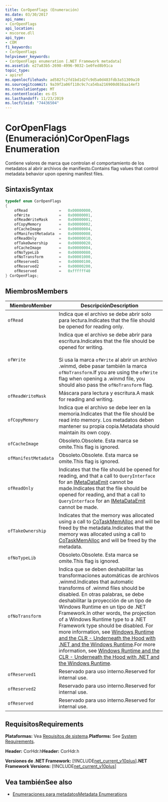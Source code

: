 ```yaml
---
title: CorOpenFlags (Enumeración)
ms.date: 03/30/2017
api_name:
- CorOpenFlags
api_location:
- mscoree.dll
api_type:
- COM
f1_keywords:
- CorOpenFlags
helpviewer_keywords:
- CorOpenFlags enumeration [.NET Framework metadata]
ms.assetid: e27a83b5-2698-4996-9032-1e0fed8b91ca
topic_type:
- apiref
ms.openlocfilehash: ad582fc2fd1bd1d2fc9d5a0d483fdb3a51309a10
ms.sourcegitcommit: 9a39f2a06f110c9c7ca54ba216900d038aa14ef3
ms.translationtype: MT
ms.contentlocale: es-ES
ms.lasthandoff: 11/23/2019
ms.locfileid: "74436504"
---
```

# <a name="coropenflags-enumeration"></a><span data-ttu-id="39add-102">CorOpenFlags (Enumeración)</span><span class="sxs-lookup"><span data-stu-id="39add-102">CorOpenFlags Enumeration</span></span>
<span data-ttu-id="39add-103">Contiene valores de marca que controlan el comportamiento de los metadatos al abrir archivos de manifiesto.</span><span class="sxs-lookup"><span data-stu-id="39add-103">Contains flag values that control metadata behavior upon opening manifest files.</span></span>  
  
## <a name="syntax"></a><span data-ttu-id="39add-104">Sintaxis</span><span class="sxs-lookup"><span data-stu-id="39add-104">Syntax</span></span>  
  
```cpp  
typedef enum CorOpenFlags  
{  
    ofRead              =   0x00000000,  
    ofWrite             =   0x00000001,  
    ofReadWriteMask     =   0x00000001,  
    ofCopyMemory        =   0x00000002,  
    ofCacheImage        =   0x00000004,  
    ofManifestMetadata  =   0x00000008,  
    ofReadOnly          =   0x00000010,  
    ofTakeOwnership     =   0x00000020,  
    ofCacheImage        =   0x00000004,  
    ofNoTypeLib         =   0x00000080,  
    ofNoTransform       =   0x00001000,  
    ofReserved1         =   0x00000100,  
    ofReserved2         =   0x00000200,  
    ofReserved          =   0xffffff40  
} CorOpenFlags;  
```  
  
## <a name="members"></a><span data-ttu-id="39add-105">Miembros</span><span class="sxs-lookup"><span data-stu-id="39add-105">Members</span></span>  
  
|<span data-ttu-id="39add-106">Miembro</span><span class="sxs-lookup"><span data-stu-id="39add-106">Member</span></span>|<span data-ttu-id="39add-107">Descripción</span><span class="sxs-lookup"><span data-stu-id="39add-107">Description</span></span>|  
|------------|-----------------|  
|`ofRead`|<span data-ttu-id="39add-108">Indica que el archivo se debe abrir solo para lectura.</span><span class="sxs-lookup"><span data-stu-id="39add-108">Indicates that the file should be opened for reading only.</span></span>|  
|`ofWrite`|<span data-ttu-id="39add-109">Indica que el archivo se debe abrir para escritura.</span><span class="sxs-lookup"><span data-stu-id="39add-109">Indicates that the file should be opened for writing.</span></span><br /><br /> <span data-ttu-id="39add-110">Si usa la marca `ofWrite` al abrir un archivo .winmd, debe pasar también la marca `ofNoTransform`.</span><span class="sxs-lookup"><span data-stu-id="39add-110">If you are using the `ofWrite` flag when opening a .winmd file, you should also pass the `ofNoTransform` flag.</span></span>|  
|`ofReadWriteMask`|<span data-ttu-id="39add-111">Máscara para lectura y escritura.</span><span class="sxs-lookup"><span data-stu-id="39add-111">A mask for reading and writing.</span></span>|  
|`ofCopyMemory`|<span data-ttu-id="39add-112">Indica que el archivo se debe leer en la memoria.</span><span class="sxs-lookup"><span data-stu-id="39add-112">Indicates that the file should be read into memory.</span></span> <span data-ttu-id="39add-113">Los metadatos deben mantener su propia copia.</span><span class="sxs-lookup"><span data-stu-id="39add-113">Metadata should maintain its own copy.</span></span>|  
|`ofCacheImage`|<span data-ttu-id="39add-114">Obsoleto.</span><span class="sxs-lookup"><span data-stu-id="39add-114">Obsolete.</span></span> <span data-ttu-id="39add-115">Esta marca se omite.</span><span class="sxs-lookup"><span data-stu-id="39add-115">This flag is ignored.</span></span>|  
|`ofManifestMetadata`|<span data-ttu-id="39add-116">Obsoleto.</span><span class="sxs-lookup"><span data-stu-id="39add-116">Obsolete.</span></span> <span data-ttu-id="39add-117">Esta marca se omite.</span><span class="sxs-lookup"><span data-stu-id="39add-117">This flag is ignored.</span></span>|  
|`ofReadOnly`|<span data-ttu-id="39add-118">Indicates that the file should be opened for reading, and that a call to `QueryInterface` for an [IMetaDataEmit](../../../../docs/framework/unmanaged-api/metadata/imetadataemit-interface.md) cannot be made.</span><span class="sxs-lookup"><span data-stu-id="39add-118">Indicates that the file should be opened for reading, and that a call to `QueryInterface` for an [IMetaDataEmit](../../../../docs/framework/unmanaged-api/metadata/imetadataemit-interface.md) cannot be made.</span></span>|  
|`ofTakeOwnership`|<span data-ttu-id="39add-119">Indicates that the memory was allocated using a call to [CoTaskMemAlloc](/windows/desktop/api/combaseapi/nf-combaseapi-cotaskmemalloc) and will be freed by the metadata.</span><span class="sxs-lookup"><span data-stu-id="39add-119">Indicates that the memory was allocated using a call to [CoTaskMemAlloc](/windows/desktop/api/combaseapi/nf-combaseapi-cotaskmemalloc) and will be freed by the metadata.</span></span>|  
|`ofNoTypeLib`|<span data-ttu-id="39add-120">Obsoleto.</span><span class="sxs-lookup"><span data-stu-id="39add-120">Obsolete.</span></span> <span data-ttu-id="39add-121">Esta marca se omite.</span><span class="sxs-lookup"><span data-stu-id="39add-121">This flag is ignored.</span></span>|  
|`ofNoTransform`|<span data-ttu-id="39add-122">Indica que se deben deshabilitar las transformaciones automáticas de archivos .winmd.</span><span class="sxs-lookup"><span data-stu-id="39add-122">Indicates that automatic transforms of .winmd files should be disabled.</span></span> <span data-ttu-id="39add-123">En otras palabras, se debe deshabilitar la proyección de un tipo de Windows Runtime en un tipo de .NET Framework.</span><span class="sxs-lookup"><span data-stu-id="39add-123">In other words, the projection of a Windows Runtime type to a .NET Framework type should be disabled.</span></span> <span data-ttu-id="39add-124">For more information, see [Windows Runtime and the CLR - Underneath the Hood with .NET and the Windows Runtime](https://docs.microsoft.com/archive/msdn-magazine/2012/windows-8-special-issue/windows-runtime-and-the-clr-underneath-the-hood-with-net-and-the-windows-runtime).</span><span class="sxs-lookup"><span data-stu-id="39add-124">For more information, see [Windows Runtime and the CLR - Underneath the Hood with .NET and the Windows Runtime](https://docs.microsoft.com/archive/msdn-magazine/2012/windows-8-special-issue/windows-runtime-and-the-clr-underneath-the-hood-with-net-and-the-windows-runtime).</span></span>|  
|`ofReserved1`|<span data-ttu-id="39add-125">Reservado para uso interno.</span><span class="sxs-lookup"><span data-stu-id="39add-125">Reserved for internal use.</span></span>|  
|`ofReserved2`|<span data-ttu-id="39add-126">Reservado para uso interno.</span><span class="sxs-lookup"><span data-stu-id="39add-126">Reserved for internal use.</span></span>|  
|`ofReserved`|<span data-ttu-id="39add-127">Reservado para uso interno.</span><span class="sxs-lookup"><span data-stu-id="39add-127">Reserved for internal use.</span></span>|  
  
## <a name="requirements"></a><span data-ttu-id="39add-128">Requisitos</span><span class="sxs-lookup"><span data-stu-id="39add-128">Requirements</span></span>  
 <span data-ttu-id="39add-129">**Plataformas:** Vea [Requisitos de sistema](../../../../docs/framework/get-started/system-requirements.md).</span><span class="sxs-lookup"><span data-stu-id="39add-129">**Platforms:** See [System Requirements](../../../../docs/framework/get-started/system-requirements.md).</span></span>  
  
 <span data-ttu-id="39add-130">**Header:** CorHdr.h</span><span class="sxs-lookup"><span data-stu-id="39add-130">**Header:** CorHdr.h</span></span>  
  
 <span data-ttu-id="39add-131">**Versiones de .NET Framework:** [!INCLUDE[net_current_v10plus](../../../../includes/net-current-v10plus-md.md)]</span><span class="sxs-lookup"><span data-stu-id="39add-131">**.NET Framework Versions:** [!INCLUDE[net_current_v10plus](../../../../includes/net-current-v10plus-md.md)]</span></span>  
  
## <a name="see-also"></a><span data-ttu-id="39add-132">Vea también</span><span class="sxs-lookup"><span data-stu-id="39add-132">See also</span></span>

- [<span data-ttu-id="39add-133">Enumeraciones para metadatos</span><span class="sxs-lookup"><span data-stu-id="39add-133">Metadata Enumerations</span></span>](../../../../docs/framework/unmanaged-api/metadata/metadata-enumerations.md)
